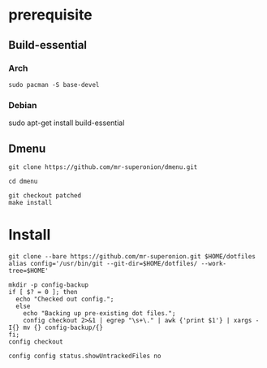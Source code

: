# prerequisite

## Build-essential

### Arch

```shell
sudo pacman -S base-devel
```
### Debian
sudo apt-get install build-essential


## Dmenu

```shell
git clone https://github.com/mr-superonion/dmenu.git

cd dmenu

git checkout patched
make install
```

# Install

```shell
git clone --bare https://github.com/mr-superonion.git $HOME/dotfiles
alias config='/usr/bin/git --git-dir=$HOME/dotfiles/ --work-tree=$HOME'

mkdir -p config-backup
if [ $? = 0 ]; then
  echo "Checked out config.";
  else
    echo "Backing up pre-existing dot files.";
    config checkout 2>&1 | egrep "\s+\." | awk {'print $1'} | xargs -I{} mv {} config-backup/{}
fi;
config checkout

config config status.showUntrackedFiles no
```


